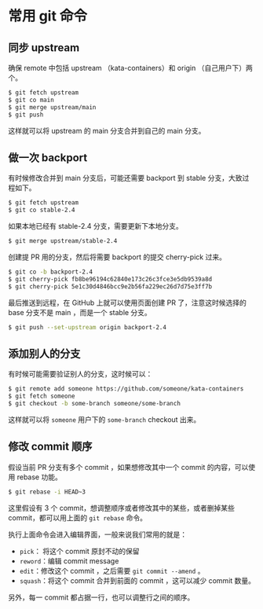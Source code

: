 # 常用 git 命令

## 同步 upstream

确保 remote 中包括 upstream （kata-containers）和 origin （自己用户下）两个。

```bash
$ git fetch upstream
$ git co main
$ git merge upstream/main
$ git push
```

这样就可以将 upstream 的 main 分支合并到自己的 main 分支。

## 做一次 backport

有时候修改合并到 main 分支后，可能还需要 backport 到 stable 分支，大致过程如下。

```bash
$ git fetch upstream
$ git co stable-2.4
```

如果本地已经有 stable-2.4 分支，需要更新下本地分支。

```bash
$ git merge upstream/stable-2.4
```

创建提 PR 用的分支，然后将需要 backport 的提交 cherry-pick 过来。

```bash
$ git co -b backport-2.4
$ git cherry-pick fb8be96194c62840e173c26c3fce3e5db9539a8d
$ git cherry-pick 5e1c30d4846bcc9e2b56fa229ec26d7d75e3ff7b
```

最后推送到远程，在 GitHub 上就可以使用页面创建 PR 了，注意这时候选择的 base 分支不是 main ，而是一个 stable 分支。

```bash
$ git push --set-upstream origin backport-2.4
```

## 添加别人的分支

有时候可能需要验证别人的分支，这时候可以：

```bash
$ git remote add someone https://github.com/someone/kata-containers
$ git fetch someone
$ git checkout -b some-branch someone/some-branch
```

这样就可以将 `someone` 用户下的 `some-branch` checkout 出来。

## 修改 commit 顺序

假设当前 PR 分支有多个 commit ，如果想修改其中一个 commit 的内容，可以使用 rebase 功能。

```bash
$ git rebase -i HEAD~3
```

这里假设有 3 个 commit，想调整顺序或者修改其中的某些，或者删掉某些 commit，都可以用上面的 `git rebase` 命令。

执行上面命令会进入编辑界面，一般来说我们常用的就是：

- `pick`： 将这个 commit 原封不动的保留
- `reword`：编辑 commit message
- `edit`：修改这个 commit ，之后需要 `git commit --amend` 。
- `squash`：将这个 commit 合并到前面的 commit ，这可以减少 commit 数量。

另外，每一 commit 都占据一行，也可以调整行之间的顺序。


